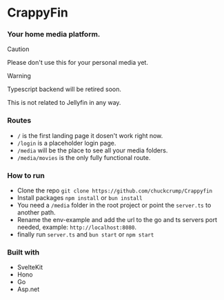 # CrappyFin

### Your home media platform.

> [!Caution]
> Please don't use this for your personal media yet.

> [!Warning]
> Typescript backend will be retired soon.

This is not related to Jellyfin in any way.

### Routes

- `/` is the first landing page it dosen't work right now.
- `/login` is a placeholder login page.
- `/media` will be the place to see all your media folders.
- `/media/movies` is the only fully functional route.

### How to run

- Clone the repo `git clone https://github.com/chuckcrump/Crappyfin`
- Install packages `npm install` or `bun install`
- You need a `/media` folder in the root project or point the `server.ts` to another path.
- Rename the env-example and add the url to the go and ts servers port needed, example: `http://localhost:8080`.
- finally run `server.ts` and `bun start` or `npm start`

### Built with

- SvelteKit
- Hono
- Go
- Asp.net

